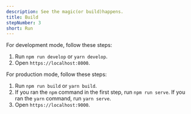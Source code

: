 ```yaml
---
description: See the magic(or build)happens.
title: Build
stepNumber: 3
short: Run
---
```


For development mode, follow these steps:

1.  Run `npm run develop` or `yarn develop`.
2.  Open `https://localhost:8000`.

For production mode, follow these steps:

1.  Run `npm run build` or `yarn build`.
2.  If you ran the `npm` command in the first step, run `npm run serve`. If you ran the `yarn` command, run `yarn serve`.
3.  Open `https://localhost:9000`.
